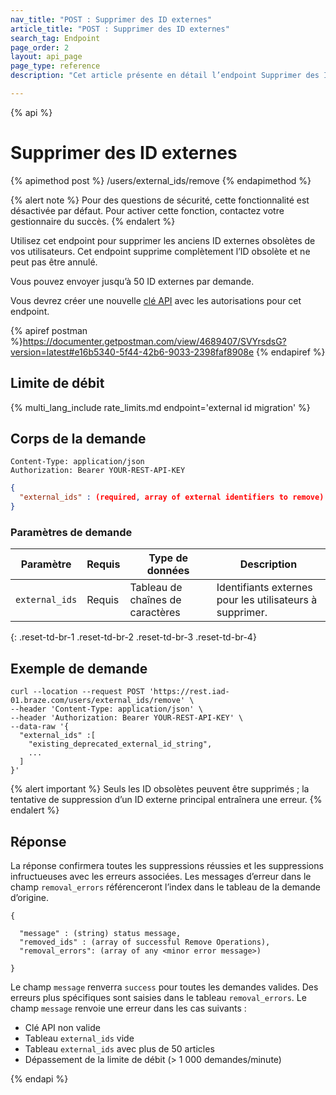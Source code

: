```yaml
---
nav_title: "POST : Supprimer des ID externes"
article_title: "POST : Supprimer des ID externes"
search_tag: Endpoint
page_order: 2
layout: api_page
page_type: reference
description: "Cet article présente en détail l’endpoint Supprimer des ID externes."

---
```

{% api %}
# Supprimer des ID externes
{% apimethod post %}
/users/external_ids/remove
{% endapimethod %}

{% alert note %}
Pour des questions de sécurité, cette fonctionnalité est désactivée par défaut. Pour activer cette fonction, contactez votre gestionnaire du succès.
{% endalert %}

Utilisez cet endpoint pour supprimer les anciens ID externes obsolètes de vos utilisateurs. Cet endpoint supprime complètement l’ID obsolète et ne peut pas être annulé.

Vous pouvez envoyer jusqu’à 50 ID externes par demande.

Vous devrez créer une nouvelle [clé API]({{site.baseurl}}/api/api_key/) avec les autorisations pour cet endpoint.

{% apiref postman %}https://documenter.getpostman.com/view/4689407/SVYrsdsG?version=latest#e16b5340-5f44-42b6-9033-2398faf8908e {% endapiref %}

## Limite de débit

{% multi_lang_include rate_limits.md endpoint='external id migration' %}

## Corps de la demande

```
Content-Type: application/json
Authorization: Bearer YOUR-REST-API-KEY
```

```json
{
  "external_ids" : (required, array of external identifiers to remove)
}
```

### Paramètres de demande

| Paramètre | Requis | Type de données | Description |
| --------- | ---------| --------- | ----------- |
| `external_ids` | Requis | Tableau de chaînes de caractères | Identifiants externes pour les utilisateurs à supprimer. |
{: .reset-td-br-1 .reset-td-br-2 .reset-td-br-3  .reset-td-br-4}

## Exemple de demande
```
curl --location --request POST 'https://rest.iad-01.braze.com/users/external_ids/remove' \
--header 'Content-Type: application/json' \
--header 'Authorization: Bearer YOUR-REST-API-KEY' \
--data-raw '{
  "external_ids" :[
    "existing_deprecated_external_id_string",
    ...
  ]
}'
```
{% alert important %}
Seuls les ID obsolètes peuvent être supprimés ; la tentative de suppression d’un ID externe principal entraînera une erreur.
{% endalert %}

## Réponse 
La réponse confirmera toutes les suppressions réussies et les suppressions infructueuses avec les erreurs associées. Les messages d’erreur dans le champ `removal_errors` référenceront l’index dans le tableau de la demande d’origine.

```
{

  "message" : (string) status message,
  "removed_ids" : (array of successful Remove Operations),
  "removal_errors": (array of any <minor error message>)

}
```

Le champ `message` renverra `success` pour toutes les demandes valides. Des erreurs plus spécifiques sont saisies dans le tableau `removal_errors`. Le champ `message` renvoie une erreur dans les cas suivants :
- Clé API non valide
- Tableau `external_ids` vide
- Tableau `external_ids` avec plus de 50 articles
- Dépassement de la limite de débit (> 1 000 demandes/minute)

{% endapi %}
